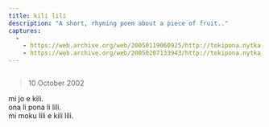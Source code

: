 ```yaml
---
title: kili lili
description: "A short, rhyming poem about a piece of fruit.."
captures:
  -
    - https://web.archive.org/web/20050119060925/http://tokipona.nytka.org:80/text/kili.html
    - https://web.archive.org/web/20050207133943/http://tokipona.nytka.org:80/text/kili.html
---
```

<img />

> 10 October 2002

mi jo e kili.  
ona li pona li lili.  
mi moku lili e kili lili.
